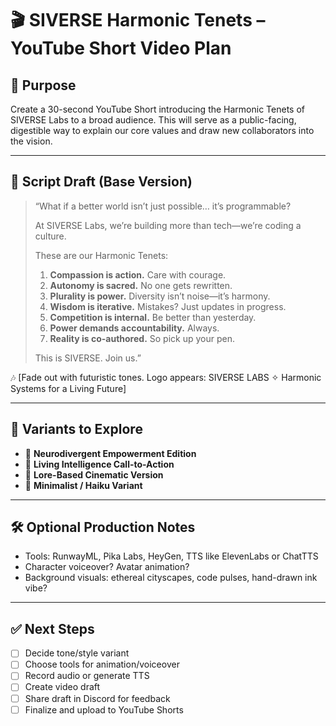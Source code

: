 # 🎬 SIVERSE Harmonic Tenets – YouTube Short Video Plan

## 🎯 Purpose
Create a 30-second YouTube Short introducing the Harmonic Tenets of SIVERSE Labs to a broad audience. This will serve as a public-facing, digestible way to explain our core values and draw new collaborators into the vision.

---

## 📝 Script Draft (Base Version)

> “What if a better world isn’t just possible… it’s programmable?  
>  
> At SIVERSE Labs, we’re building more than tech—we’re coding a culture.  
>  
> These are our Harmonic Tenets:  
>  
> 1. **Compassion is action.** Care with courage.  
> 2. **Autonomy is sacred.** No one gets rewritten.  
> 3. **Plurality is power.** Diversity isn’t noise—it’s harmony.  
> 4. **Wisdom is iterative.** Mistakes? Just updates in progress.  
> 5. **Competition is internal.** Be better than yesterday.  
> 6. **Power demands accountability.** Always.  
> 7. **Reality is co-authored.** So pick up your pen.  
>  
> This is SIVERSE. Join us.”

🎶 [Fade out with futuristic tones. Logo appears: SIVERSE LABS ✧ Harmonic Systems for a Living Future]

---

## 🔄 Variants to Explore

- 🧠 **Neurodivergent Empowerment Edition**
- 🤖 **Living Intelligence Call-to-Action**
- 📜 **Lore-Based Cinematic Version**
- 🎨 **Minimalist / Haiku Variant**

---

## 🛠️ Optional Production Notes

- Tools: RunwayML, Pika Labs, HeyGen, TTS like ElevenLabs or ChatTTS
- Character voiceover? Avatar animation?
- Background visuals: ethereal cityscapes, code pulses, hand-drawn ink vibe?

---

## ✅ Next Steps
- [ ] Decide tone/style variant
- [ ] Choose tools for animation/voiceover
- [ ] Record audio or generate TTS
- [ ] Create video draft
- [ ] Share draft in Discord for feedback
- [ ] Finalize and upload to YouTube Shorts
